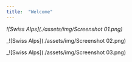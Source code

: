 ```yaml
---
title:  "Welcome"
---
```



_![Swiss Alps](./assets/img/Screenshot 01.png)_

_![Swiss Alps](./assets/img/Screenshot 02.png)

_![Swiss Alps](./assets/img/Screenshot 03.png)


